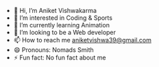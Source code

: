 - 👋 Hi, I’m Aniket Vishwakarma 
- 👀 I’m interested in Coding & Sports 
- 🌱 I’m currently learning Animation 
- 💞️ I’m looking to be a Web developer 
- 📫 How to reach me aniketvishwa39@gmail.com
- 😄 Pronouns: Nomads Smith 
- ⚡ Fun fact: No fun fact about me 

<!---
aniketvishwakarma39/aniketvishwakarma39 is a ✨ special ✨ repository because its `README.md` (this file) appears on your GitHub profile.
You can click the Preview link to take a look at your changes.
--->

